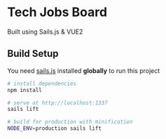 # Tech Jobs Board
Built using Sails.js &amp; VUE2

## Build Setup
You need [sails.js](http://sailsjs.com/) installed **globally** to run this project

``` bash
# install dependencies
npm install

# serve at http://localhost:1337
sails lift

# build for production with minification
NODE_ENV=production sails lift
```
